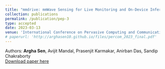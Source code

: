 ```yaml
---
title: "mmdrive: mmWave Sensing for Live Monitoring and On-Device Inference of Dangerous Driving"
collection: publications
permalink: /publication/pep-3
type: accepted
date: 2023-03-13
venue: 'International Conference on Pervasive Computing and Communications (PerCom 2023)'
# paperurl: 'http://arghasen10.github.io/files/percom_2023_final.pdf'
---
```


Authors: <b>Argha Sen</b>, Avijit Mandal, Prasenjit Karmakar, Anirban Das, Sandip Chakraborty<br>
[Download paper here](http://arghasen10.github.io/files/percom_2023_final.pdf)
